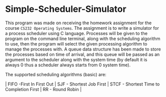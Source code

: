 # Simple-Scheduler-Simulator

This program was made on receiving the homework assignment for the course ```CS232 Operating Systems```. The assignment is to write a simulator for a process scheduler using C language. Processes will be given to the program on the command line terminal, along with the scheduling algorithm to use, then the program will select the given processing algorithm to manage the processes with. A queue data structure has been made to store the processes based on time of arrival, and this queue will be passed as an argument to the scheduler along with the system time (by default it is always 0 thus a scheduler always starts from 0 system time).

The supported scheduling algorithms (basic) are:

| FIFO -First In First Out | SJF - Shortest Job First | STCF - Shortest Time to Completion First | RR - Round Robin |